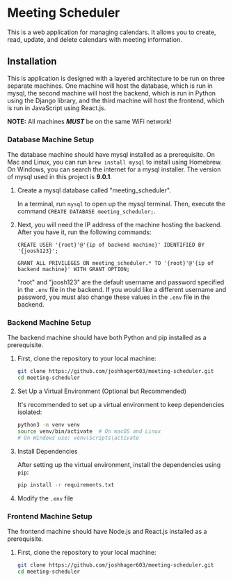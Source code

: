 
# Meeting Scheduler

This is a web application for managing calendars. It allows you to create, read, update, and delete calendars with meeting information.

## Installation

This is application is designed with a layered architecture to be run on three separate machines.  One machine will host the database, which is run in mysql, the second machine will host the backend, which is run in Python using the Django library, and the third machine will host the frontend, which is run in JavaScript using React.js.

**NOTE:** All machines ***MUST*** be on the same WiFi network!

### Database Machine Setup

The database machine should have mysql installed as a prerequisite.  On Mac and Linux, you can run `brew install mysql` to install using Homebrew.  On Windows, you can search the internet for a mysql installer. The version of mysql used in this project is **9.0.1**.

1. Create a mysql database called "meeting_scheduler".

    In a terminal, run `mysql` to open up the mysql terminal. Then, execute the command `CREATE DATABASE meeting_scheduler;`.

3. Next, you will need the IP address of the machine hosting the backend. After you have it, run the following commands:

    `CREATE USER '{root}'@'{ip of backend machine}' IDENTIFIED BY '{joosh123}';`

    `GRANT ALL PRIVILEGES ON meeting_scheduler.* TO '{root}'@'{ip of backend machine}' WITH GRANT OPTION;`

    "root" and "joosh123" are the default username and password specified in the `.env` file in the backend. If you would like a different username and password, you must also change these values in the `.env` file in the backend.


### Backend Machine Setup

The backend machine should have both Python and pip installed as a prerequisite.

1. First, clone the repository to your local machine:

    ```bash
    git clone https://github.com/joshhager603/meeting-scheduler.git
    cd meeting-scheduler
    ```

2. Set Up a Virtual Environment (Optional but Recommended)

    It's recommended to set up a virtual environment to keep dependencies isolated:

    ```bash
    python3 -m venv venv
    source venv/bin/activate  # On macOS and Linux
    # On Windows use: venv\Scripts\activate
    ```

3. Install Dependencies

    After setting up the virtual environment, install the dependencies using `pip`:

    ```bash
    pip install -r requirements.txt
    ```

4. Modify the `.env` file

### Frontend Machine Setup

The frontend machine should have Node.js and React.js installed as a prerequisite.

1. First, clone the repository to your local machine:

    ```bash
    git clone https://github.com/joshhager603/meeting-scheduler.git
    cd meeting-scheduler
    ```